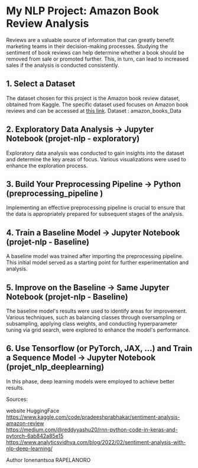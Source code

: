 # My NLP Project: Amazon Book Review Analysis

Reviews are a valuable source of information that can greatly benefit marketing teams in their decision-making processes. Studying the sentiment of book reviews can help determine whether a book should be removed from sale or promoted further. This, in turn, can lead to increased sales if the analysis is conducted consistently.

## 1. Select a Dataset
The dataset chosen for this project is the Amazon book review dataset, obtained from Kaggle. The specific dataset used focuses on Amazon book reviews and can be accessed at [this link](https://www.kaggle.com/datasets/tarkkaanko/amazon?rvi=1).
Dataset : amazon_books_Data

## 2. Exploratory Data Analysis → Jupyter Notebook (projet-nlp - exploratory)
Exploratory data analysis was conducted to gain insights into the dataset and determine the key areas of focus. Various visualizations were used to enhance the exploration process.

## 3. Build Your Preprocessing Pipeline → Python (preprocessing_pipeline )
Implementing an effective preprocessing pipeline is crucial to ensure that the data is appropriately prepared for subsequent stages of the analysis.

## 4. Train a Baseline Model → Jupyter Notebook (projet-nlp - Baseline)
A baseline model was trained after importing the preprocessing pipeline. This initial model served as a starting point for further experimentation and analysis.

## 5. Improve on the Baseline → Same Jupyter  Notebook (projet-nlp - Baseline)
The baseline model's results were used to identify areas for improvement. Various techniques, such as balancing classes through oversampling or subsampling, applying class weights, and conducting hyperparameter tuning via grid search, were explored to enhance the model's performance.

## 6. Use Tensorflow (or PyTorch, JAX, ...) and Train a Sequence Model → Jupyter Notebook (projet_nlp_deeplearning)
In this phase, deep learning models were employed to achieve better results. 

Sources:

website HuggingFace 
https://www.kaggle.com/code/pradeeshprabhakar/sentiment-analysis-amazon-review         
https://medium.com/@reddyyashu20/rnn-python-code-in-keras-and-pytorch-6ab842a85e15      
https://www.analyticsvidhya.com/blog/2022/02/sentiment-analysis-with-nlp-deep-learning/



Author Ionenantsoa RAPELANORO 
